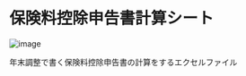 # 保険料控除申告書計算シート
![image](https://user-images.githubusercontent.com/66538546/140004032-54b579d8-c4e4-4d28-9fee-7657a644aa71.png)

年末調整で書く保険料控除申告書の計算をするエクセルファイル
